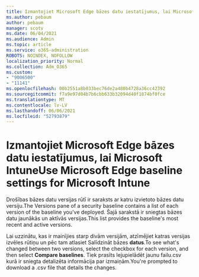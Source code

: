```yaml
---
title: Izmantojiet Microsoft Edge bāzes datu iestatījumus, lai Microsoft Intune
ms.author: pebaum
author: pebaum
manager: scotv
ms.date: 06/04/2021
ms.audience: Admin
ms.topic: article
ms.service: o365-administration
ROBOTS: NOINDEX, NOFOLLOW
localization_priority: Normal
ms.collection: Adm_O365
ms.custom:
- "9006500"
- "11141"
ms.openlocfilehash: 00b2551a8b033bec76de2a480b4728a36cc42392
ms.sourcegitcommit: f7a9e97d04b7b6cbb633b32094d40f1874bf0fce
ms.translationtype: MT
ms.contentlocale: lv-LV
ms.lasthandoff: 06/06/2021
ms.locfileid: "52793879"
---
```

# <a name="use-microsoft-edge-baseline-settings-for-microsoft-intune"></a><span data-ttu-id="c00c2-102">Izmantojiet Microsoft Edge bāzes datu iestatījumus, lai Microsoft Intune</span><span class="sxs-lookup"><span data-stu-id="c00c2-102">Use Microsoft Edge baseline settings for Microsoft Intune</span></span>

<span data-ttu-id="c00c2-103">Drošības bāzes datu versijas rūtī ir saraksts ar katru izvietoto bāzes datu versiju.</span><span class="sxs-lookup"><span data-stu-id="c00c2-103">The Versions pane of a security baseline contains a list of each version of the baseline you've deployed.</span></span> <span data-ttu-id="c00c2-104">Šajā sarakstā ir sniegtas bāzes datu jaunākās un aktīvās versijas.</span><span class="sxs-lookup"><span data-stu-id="c00c2-104">This list provides the baseline's most recent and active versions.</span></span>

<span data-ttu-id="c00c2-105">Lai uzzinātu, kas ir mainījies starp divām versijām, atzīmējiet katras versijas izvēles rūtiņu un pēc tam atlasiet Salīdzināt bāzes **datus**.</span><span class="sxs-lookup"><span data-stu-id="c00c2-105">To see what's changed between two versions, select the checkbox for each version, and then select **Compare baselines**.</span></span> <span data-ttu-id="c00c2-106">Tiek prasīts lejupielādēt jaunu failu.csv kurā ir sniegta detalizēta informācija par izmaiņām.</span><span class="sxs-lookup"><span data-stu-id="c00c2-106">You're prompted to download a .csv file that details the changes.</span></span>